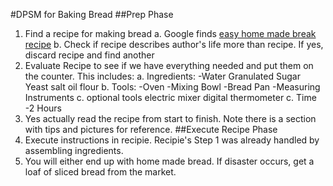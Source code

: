 #DPSM for Baking Bread
##Prep Phase
1. Find a recipe for making bread
  a. Google finds [easy home made break recipe](https://butterwithasideofbread.com/homemade-bread/)
  b. Check if recipe describes author's life more than recipe. If yes, discard recipe and find another
2. Evaluate Recipe to see if we have everything needed and put them on the counter. This includes:
  a. Ingredients:
    -Water
    Granulated Sugar
    Yeast
    salt
    oil
    flour
  b. Tools:
    -Oven
    -Mixing Bowl
    -Bread Pan
    -Measuring Instruments
  c. optional tools
    electric mixer
    digital thermometer
  c. Time
    -2 Hours
3. Yes actually read the recipe from start to finish. Note there is a section with tips and pictures for reference.
##Execute Recipe Phase
4. Execute instructions in recipie. Recipie's Step 1 was already handled by assembling ingredients. 
5. You will either end up with home made bread. If disaster occurs, get a loaf of sliced bread from the market. 
